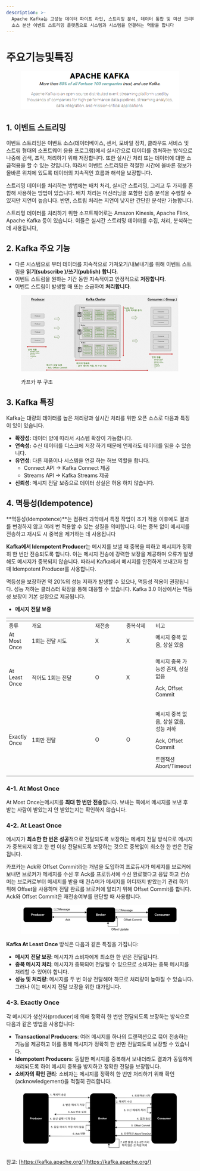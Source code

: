 ```yaml
---
description: >-
  Apache Kafka는 고성능 데이터 파이프 라인, 스트리밍 분석, 데이터 통합 ​​및 미션 크리티컬 애플리케이션을 위해 사용하는 오픈
  소스 분산 이벤트 스트리밍 플랫폼으로 시스템과 시스템을 연결하는 역활을 합니다
---
```


# 주요기능및특징

<figure><img src="../../../.gitbook/assets/image (406).png" alt=""><figcaption></figcaption></figure>

## 1. 이벤트 스트리밍&#x20;

이벤트 스트리밍은 이벤트 소스(데이터베이스, 센서, 모바일 장치, 클라우드 서비스 및 스트림 형태의 소프트웨어 응용 프로그램)에서 실시간으로 데이터를 갭처하는 방식으로 나중에 검색, 조작, 처리하기 위해 저장합니다. 또한 실시간 처리 또는 데이터에 대한 소급적용을 할 수 있는 것입니다. 따라서 이벤트 스트리밍은 적절한 시간에 올바른 정보가 올바른 위치에 있도록 데이터의 지속적인 흐름과 해석을 보장합니다.

스트리밍 데이터를 처리하는 방법에는 배치 처리, 실시간 스트리밍, 그리고 두 가지를 혼합해 사용하는 방법이 있습니다. 배치 처리는 머신러닝을 포함한 심층 분석을 수행할 수 있지만 지연이 높습니다. 반면, 스트림 처리는 지연이 낮지만 간단한 분석만 가능합니다.&#x20;

스트리밍 데이터를 처리하기 위한 소프트웨어로는 Amazon Kinesis, Apache Flink, Apache Kafka 등이 있습니다. 이들은 실시간 스트리밍 데이터를 수집, 처리, 분석하는 데 사용됩니다,

## 2. Kafka 주요 기능

* 다른 시스탬으로 부터 데이터를 지속적으로 가져오기/내보내기를 위해 이벤트 스트림을 **읽기(subscribe )/쓰기(publish) 합니다.**
* 이벤트 스트림을 원하는 기간 동안 지속적이고 안정적으로 **저장합니다**.
* 이벤트 스트림이 발생할 때 또는 소급하여 **처리합니다**.

<figure><img src="../../../.gitbook/assets/image (422).png" alt=""><figcaption><p>카프카 부 구조</p></figcaption></figure>

## 3. Kafka 특징

Kafka는 대량의 데이터를 높은 처리량과 실시간 처리를 위한 오픈 소스로 다음과 특징이 있이 있습니다.

* **확장성:** 데이터 양에 따라서 시스템 확장이 가능합니다.
* **연속성:** 수신 데이터를 디스크에 저장 하기 때문에 언제라도 데이터를 읽을 수 있습니다.
* **유연성**: 다른 제품이나 시스템을 연결 하는 허브 역할을 합니다.
  * Connect API -> Kafka Connect 제공&#x20;
  * Streams API -> Kafka Streams 제공&#x20;
* **신뢰성**: 메시지 전달 보증으로 데이터 상실은 허용 하지 않습니다.

## 4. 멱등성(**Idempotence**)

**멱등성(Idempotence)**는 컴퓨터 과학에서 특정 작업이 초기 적용 이후에도 결과를 변경하지 않고 여러 번 적용할 수 있는 성질을 의미합니다. 이는 중복 없이 메시지를 전송하고 재시도 시 중복을 제거하는 데 사용됩니다

**Kafka에서 Idempotent Producer**는 메시지를 보낼 때 중복을 피하고 메시지가 정확히 한 번만 전송되도록 합니다. 이는 메시지 전송에 강력한 보장을 제공하며 오류가 발생해도 메시지가 중복되지 않습니다. 따라서 Kafka에서 메시지를 안전하게 보내고자 할 때 Idempotent Producer를 사용합니다.&#x20;

멱등성을 보장하면 약 20%의 성능 저하가 발생할 수 있으나, 멱등성 적용이 권장됩니다. 성능 저하는 클러스터 확장을 통해 대응할 수 있습니다. Kafka 3.0 이상에서는 멱등성 보장이 기본 설정으로 제공됩니다.

* **메시지 전달 보증**

<table data-header-hidden><thead><tr><th></th><th width="168"></th><th width="74"></th><th width="69"></th><th></th></tr></thead><tbody><tr><td>종류</td><td>개요</td><td>재전송</td><td>중복삭제</td><td>비고</td></tr><tr><td>At Most Once</td><td>1회는 전달 시도</td><td>X</td><td>X</td><td>메시지 중복 없음, 상실 있음</td></tr><tr><td>At Least Once</td><td>적어도 1회는 전달</td><td>O</td><td>X</td><td><p>메시지 중복 가능성 존재, 상실 없음</p><p>Ack, Offset Commit</p></td></tr><tr><td>Exactly Once</td><td>1회만 전달</td><td>O</td><td>O</td><td><p>메시지 중복 없음, 상실 없음, 성능 저하</p><p>Ack, Offset Commit</p><p>트랜잭션 Abort/Timeout</p></td></tr></tbody></table>

### 4-1. At Most Once

At Most Once는메시지를 **최대 한 번만 전송**합니다. 보내는 쪽에서 메시지를 보낸 후 받는 사람이 받았는지 안 받았는지는 확인하지 않습니다.

### 4-2. At Least Once

메시지가 **최소한 한 번은 성공**적으로 전달되도록 보장하는 메세지 전달 방식으로 메시지가 중복되지 않고 한 번 이상 전달되도록 보장하는 것으로 중복없이 최소한 한 번은 전달됩니다.

카프카는 Ack와 Offset Commit라는 개념을 도입하여 프로듀서가 메세지를 브로커에 보내면 브로커가 메세지를 수신 후 Ack를 프로듀서에 수신 완료했다고 응답 하고 컨슈머는 브로커로부터 메세지를 받을 때 컨슈머가 메세지를 어디까지 받았는기 관리 하기 위해 Offset을 사용하며 전달 완료를 브로커에 알리기 위해 Offset Commit를 합니다. Ack와 Offset Commit은 재전송여부를 판단할 때 사용합니다.

<figure><img src="../../../.gitbook/assets/image (408).png" alt=""><figcaption></figcaption></figure>

**Kafka At Least Once** 방식은 다음과 같은 특징을 가집니다:

* **메시지 전달 보장**: 메시지가 소비자에게 최소한 한 번은 전달됩니다.
* **중복 메시지 처리**: 메시지가 중복되어 전달될 수 있으므로 소비자는 중복 메시지를 처리할 수 있어야 합니다.
* **성능 및 처리량**: 메시지를 두 번 이상 전달해야 하므로 처리량이 높아질 수 있습니다. 그러나 이는 메시지 전달 보장을 위한 대가입니다.

### 4-3. Exactly Once

각 메시지가 생산자(producer)에 의해 정확히 한 번만 전달되도록 보장하는 방식으로 다음과 같은 방법을 사용합니다:

* **Transactional Producers**:  여러 메시지를 하나의 트랜잭션으로 묶어 전송하는 기능을 제공하고 이를 통해 메시지가 정확히 한 번만 전달되도록 보장할 수 있습니다.
* **Idempotent Producers**: 동일한 메시지를 중복해서 보내더라도 결과가 동일하게 처리되도록 하여 메시지 중복을 방지하고 정확한 전달을 보장합니다.
* **소비자의 확인 관리**: 소비자는 메시지를 정확히 한 번만 처리하기 위해 확인(acknowledgement)을 적절히 관리합니다.

<figure><img src="../../../.gitbook/assets/image (409).png" alt=""><figcaption></figcaption></figure>



참고: [https://kafka.apache.org/](https://kafka.apache.org/)

&#x20;

